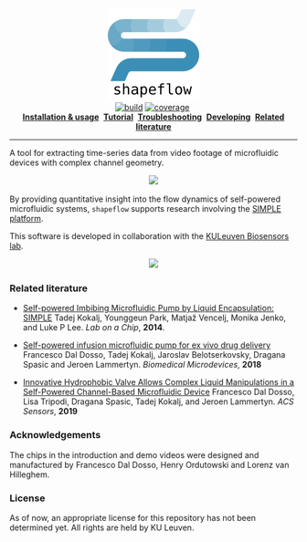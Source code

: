 <div id="header" align="center">
  <div>
    <a href="https://github.com/ybnd/shapeflow">
      <img src="docs/source/assets/shapeflow-blue-text.svg" alt="shapeflow" height="160">
    </a>
  </div>
  <div>
    <a href="https://github.com/ybnd/shapeflow/actions/workflows/build.yml"><img src="https://img.shields.io/github/actions/workflow/status/ybnd/shapeflow/build.yml?branch=main&logo=github" alt="build"></a>
    <a href="https://codecov.io/gh/ybnd/shapeflow"><img src="https://codecov.io/gh/ybnd/shapeflow/branch/main/graph/badge.svg" alt="coverage"></a>
    <a href="https://doi.org/10.5281/zenodo.4048741"><img src="https://zenodo.org/badge/DOI/10.5281/zenodo.4048741.svg" alt=""></a>
  </div>
  <div>
    <a href="https://shapeflow.readthedocs.io/en/latest/index.html#installation-usage"><b>Installation & usage</b></a>&nbsp;
    <a href="https://shapeflow.readthedocs.io/en/latest/tutorial.html"><b>Tutorial</b></a>&nbsp;
    <a href="https://shapeflow.readthedocs.io/en/latest/troubleshooting.html"><b>Troubleshooting</b></a>&nbsp;
    <a href="https://shapeflow.readthedocs.io/en/latest/developing.html"><b>Developing</b></a>&nbsp;
    <a href="#Related-literature"><b>Related literature</b></a>
  </div>
  <hr/>
</div>

A tool for extracting time-series data from video footage of microfluidic devices with complex channel geometry.

<div align="center"><img src="https://i.postimg.cc/xTMZzYnj/abstract5-720x540.gif" width="600px"/></div>

By providing quantitative insight into the flow dynamics of self-powered microfluidic systems, `shapeflow` supports research involving the [SIMPLE platform](https://www.biw.kuleuven.be/biosyst/mebios/biosensors-group/research-topics/Microfluidics_folder/simple-platform). 

This software is developed in collaboration with the [KULeuven Biosensors lab](https://twitter.com/KULBiosensors).

<div align="center"><img src="https://i.postimg.cc/W3qF15rK/demo-final-30fps-600x400.gif" width="600px"/></div>

### Related literature

* [Self-powered Imbibing Microfluidic Pump by Liquid Encapsulation: SIMPLE](https://doi.org/10.1039/C4LC00920G)
  Tadej Kokalj, Younggeun Park, Matjaž Vencelj, Monika Jenko, and Luke P Lee. *Lab on a Chip*, **2014**. 
  
* [Self-powered infusion microfluidic pump for ex vivo drug delivery](https://doi.org/10.1007/s10544-018-0289-1)
  Francesco Dal Dosso, Tadej Kokalj, Jaroslav Belotserkovsky, Dragana Spasic and Jeroen Lammertyn. *Biomedical Microdevices*, **2018**

* [Innovative Hydrophobic Valve Allows Complex Liquid Manipulations in a Self-Powered Channel-Based Microfluidic Device](https://doi.org/10.1021/acssensors.8b01555)
  Francesco Dal Dosso, Lisa Tripodi, Dragana Spasic, Tadej Kokalj, and Jeroen Lammertyn. *ACS Sensors*, **2019**

### Acknowledgements

The chips in the introduction and demo videos were designed and manufactured by Francesco Dal Dosso, Henry Ordutowski and Lorenz van Hilleghem.

### License

As of now, an appropriate license for this repository has not been determined yet. All rights are held by KU Leuven.
